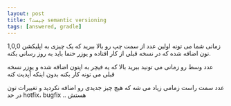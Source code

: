 ```yaml
---
layout: post
title: ‫semantic versioning چیست؟
tags: [answered, gradle]
---
```




<!-- comment #655646572 -->

1,0,0 
زمانی شما می تونه اولین عدد از سمت چپ رو بالا ببرید که یک چیزی به اپلیکشن تون اضافه شده که در نسخه قبلی از کار افتاده و یوزر حتما باید به روز رسانی بکنه.

عدد وسط رو زمانی می تونید ببرید بالا که یه فیچر به اپتون اضافه شده و یوزر نسخه قبلی می تونه کار بکنه بدون اینکه آپدیت کنه

عدد سمت راست زمامی زیاد می شه که هیچ چیز جدیدی رو اضافه نکردید و تغییرات تون در حد hotfix، bugfix 
.. هستش
